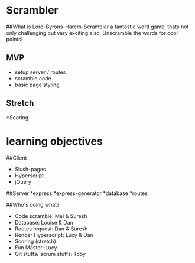# Scrambler

##What is Lord-Byrons-Harem-Scrambler
a fantastic word game, thats not only challenging but very exciting also,
Unscramble the words for cool points!


## MVP
* setup server / routes
* scramble code
* basic page styling

## Stretch
*Scoring

# learning objectives
##Client
* Slush-pages
* Hyperscript
* jQuery

##Server
*express
*express-generator
*database
*routes

##Who's doing what?
* Code scramble: Mel & Suresh
* Database: Louise & Dan
* Routes request: Dan & Suresh
* Render Hyperscript: Lucy & Dan
* Scoring (stretch)
* Fun Master: Lucy
* Git stuffs/ scrum stuffs: Toby
